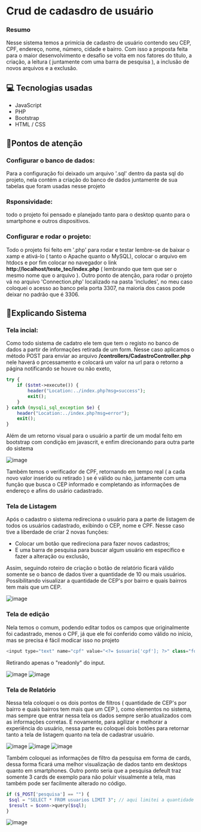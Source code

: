 # Crud de cadasdro de usuário
 ### Resumo
 Nesse sistema temos a primícia de cadastro de usuário contendo seu CEP, CPF, endereço, nome, número, cidade e bairro.
 Com isso a proposta feita para o maior desenvolvimento e desafio se volta em nos fatores do título, a criação, a leitura ( juntamente com uma barra de pesquisa ), a inclusão de novos 
 arquivos e a exclusão.

 ## 💻 Tecnologias usadas
- JavaScript
- PHP
- Bootstrap
- HTML / CSS

## 📌Pontos de atenção
### Configurar o banco de dados:
Para a configuração foi deixado um arquivo '.sql' dentro da pasta sql do projeto, nela contém a criação do banco de dados juntamente de sua tabelas que foram usadas nesse projeto

### Rsponsividade:
todo o projeto foi pensado e planejado tanto para o desktop quanto para o smartphone e outros dispositivos.

### Configurar e rodar o projeto:
Todo o projeto foi feito em '.php' para rodar e testar lembre-se de baixar o xamp e ativá-lo ( tanto o Apache quanto o MySQL), colocar o arquivo em htdocs e por fim colocar no navegador o link **http://localhost/teste_tec/index.php** ( lembrando que 
tem que ser o mesmo nome que o arquivo ).
Outro ponto de atenção, para rodar o projeto vá no arquivo 'Connection.php' localizado na pasta 'includes', no meu caso coloquei o acesso ao banco pela porta 3307, na maioria dos casos pode deixar no padrão que é 3306.

## 📄Explicando Sistema
### Tela incial:
Como todo sistema de cadatro ele tem que tem o registo no banco de dados a partir de informações retirada de um form. Nesse 
caso aplicamos o método POST para enviar ao arquivo **/controllers/CadastroController.php** nele haverá o prcessamento e colocará um valor na url para o retorno a página 
notificando se houve ou não exeto,

```PHP
try {
    if ($stmt->execute()) {
        header("Location:../index.php?msg=success");
        exit();
    }
} catch (mysqli_sql_exception $e) {
    header("Location:../index.php?msg=error");
    exit();
}
```
Além de um retorno visual para o usuário a partir de um modal feito em bootstrap com condição em javascrit, e enfim direcionando para outra parte do sistema

![image](https://github.com/user-attachments/assets/04dffc1a-8020-476e-8208-b04e41142134)

Também temos o verificador de CPF, retornando em tempo real ( a cada novo valor inserido ou retirado ) se é válido ou não, juntamente com uma 
função que busca o CEP informado e completando as informações de endereço e afins do usário cadastrado.

### Tela de Listagem
Após o cadastro o sistema redireciona o usuário para a parte de listagem de todos os usuários cadastrado, exibindo o CEP, nome e CPF. Nesse caso 
tive a liberdade de criar 2 novas funções:
- Colocar um botão que redireciona para fazer novos cadastros;
- E uma barra de pesquisa para buscar algum usuário em específico e fazer a alteração ou exclusão,

Assim, seguindo roteiro de criação o botão de relatório ficará válido somente se o banco de dados tiver a quantidade de 10 ou mais usuários. Possibilitando 
visualizar a quantidade de CEP's por bairro e quais bairros tem mais que um CEP.

![image](https://github.com/user-attachments/assets/a517559b-ffec-49ac-b315-971e4cc42d19)

### Tela de edição
Nela temos o comum, podendo editar todos os campos que originalmente foi cadastrado, menos o CPF, já que ele foi conferido como válido no início, mas se precisa é fácil modicar isso no projeto
```JavaScript
<input type="text" name="cpf" value="<?= $usuario['cpf']; ?>" class="form-control" readonly>
```
Retirando apenas o "readonly" do input.

![image](https://github.com/user-attachments/assets/edfdaedb-20f6-440a-9f9a-986b5c829af1)
![image](https://github.com/user-attachments/assets/773a48e4-81d6-4ed5-bac3-f3b462cdff6e)


### Tela de Relatório
Nessa tela coloquei o os dois pontos de filtros ( quantidade de CEP's por bairro e quais bairros tem mais que um CEP ), como elementos no sistema, 
mas sempre que entrar nessa tela os dados sempre serão atualizados com as informações corretas. E novamente, para agilizar e melhorar a experiência do usuário, nessa parte eu coloquei dois botões para retornar tanto a tela de listagem 
quanto na tela de cadastrar usuário.

![image](https://github.com/user-attachments/assets/bdc2d2e8-4844-4261-91be-1e660045292b)
![image](https://github.com/user-attachments/assets/786db4dd-9067-4dda-867f-8626d5ab50a8)
![image](https://github.com/user-attachments/assets/e7ede918-1148-4401-b026-6f13a01cde94)



Também coloquei as informações de filtro da pesquisa em forma de cards, dessa forma ficará uma melhor visualização de dados tanto em desktops quanto em smartphones. 
Outro ponto seria que a pesquisa defeult traz somente 3 cards de exemplo para não poluir visualmente a tela, mas também pode ser facilmente alterado no código.
```PHP
if ($_POST['pesquisa'] == "") {
 $sql = "SELECT * FROM usuarios LIMIT 3"; // aqui limitei a quantidade que vai retornar, se não puxaria todo o banco de dados
 $result = $conn->query($sql);
}
```
![image](https://github.com/user-attachments/assets/d138ec7b-7641-4bc6-9f7f-bea513c1d04f)
